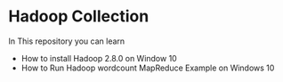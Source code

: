 # Hadoop Collection
In This repository you can learn 

* How to install Hadoop 2.8.0 on Window 10
* How to Run Hadoop wordcount MapReduce Example on Windows 10